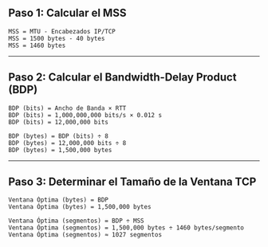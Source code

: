 ## Paso 1: Calcular el MSS

```
MSS = MTU - Encabezados IP/TCP
MSS = 1500 bytes - 40 bytes
MSS = 1460 bytes
```

---

## Paso 2: Calcular el Bandwidth-Delay Product (BDP)

```
BDP (bits) = Ancho de Banda × RTT
BDP (bits) = 1,000,000,000 bits/s × 0.012 s
BDP (bits) = 12,000,000 bits

BDP (bytes) = BDP (bits) ÷ 8
BDP (bytes) = 12,000,000 bits ÷ 8
BDP (bytes) = 1,500,000 bytes
```

---

## Paso 3: Determinar el Tamaño de la Ventana TCP

```
Ventana Óptima (bytes) = BDP
Ventana Óptima (bytes) = 1,500,000 bytes

Ventana Óptima (segmentos) = BDP ÷ MSS
Ventana Óptima (segmentos) = 1,500,000 bytes ÷ 1460 bytes/segmento
Ventana Óptima (segmentos) ≈ 1027 segmentos
```
